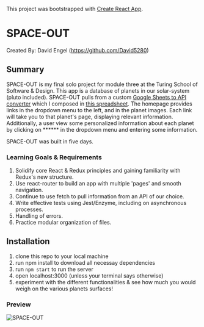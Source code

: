 This project was bootstrapped with [Create React App](https://github.com/facebook/create-react-app).

# SPACE-OUT

Created By:
David Engel (https://github.com/David5280)

## Summary

SPACE-OUT is my final solo project for module three at the Turing School of Software & Design.  This app is a database of planets in our solar-system (pluto included).  SPACE-OUT pulls from a custom [Google Sheets to API converter](https://sheety.co) which I composed in [this spreadsheet](https://tinyurl.com/yynlwpc7).  The homepage provides links in the dropdown menu to the left, and in the planet images.  Each link will take you to that planet's page, displaying relevant information.  Additionally, a user view some personalized information about each planet by clicking on ****** in the dropdown menu and entering some information.

SPACE-OUT was built in five days.

### Learning Goals & Requirements

1.  Solidify core React & Redux principles and gaining familiarity with Redux's new structure.
2.  Use react-router to build an app with multiple 'pages' and smooth navigation.
3.  Continue to use fetch to pull information from an API of our choice.
4.  Write effective tests using Jest/Enzyme, including on asynchronous processes.
5.  Handling of errors.
6.  Practice modular organization of files.


##  Installation

1.  clone this repo to your local machine
2.  run npm install to download all necessay dependencies
3.  run ```npm start``` to run the server
4.  open localhost:3000 (unless your terminal says otherwise)
5.  experiment with the different functionalities & see how much you would weigh on the various planets surfaces!


###  Preview

 ![SPACE-OUT](https://github.com/David5280/space-out/blob/master/src/preview/SPACE-OUT-clip.gif)
